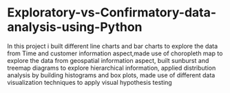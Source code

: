 # Exploratory-vs-Confirmatory-data-analysis-using-Python
In this project i built different line charts and bar charts to explore the data from Time and customer information aspect,made use of choropleth map to explore the data from geospatial information aspect,
built sunburst and treemap diagrams to explore hierarchical information,
applied distribution analysis by building histograms and box plots,
made use of different data visualization techniques to apply visual hypothesis testing
